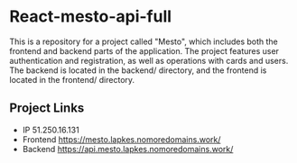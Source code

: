# React-mesto-api-full

<p>This is a repository for a project called "Mesto", which includes both the frontend and backend parts of the application. The project features user authentication and registration, as well as operations with cards and users. The backend is located in the backend/ directory, and the frontend is located in the frontend/ directory.</p>

## Project Links
- IP 51.250.16.131
- Frontend https://mesto.lapkes.nomoredomains.work/
- Backend https://api.mesto.lapkes.nomoredomains.work/